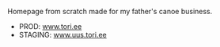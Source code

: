 Homepage from scratch made for my father's canoe business. 

- PROD:    www.tori.ee
- STAGING: www.uus.tori.ee